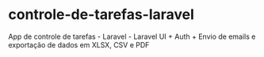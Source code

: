 # controle-de-tarefas-laravel
App de controle de tarefas - Laravel - Laravel UI + Auth + Envio de emails e exportação de dados em XLSX, CSV e PDF
